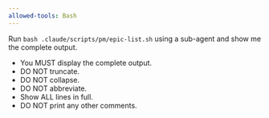 ```yaml
---
allowed-tools: Bash
---
```


Run `bash .claude/scripts/pm/epic-list.sh` using a sub-agent and show me the complete output.

- You MUST display the complete output.
- DO NOT truncate.
- DO NOT collapse.
- DO NOT abbreviate.
- Show ALL lines in full.
- DO NOT print any other comments.

